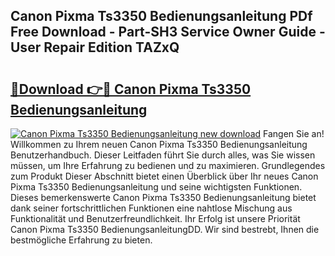## Canon Pixma Ts3350 Bedienungsanleitung PDf Free Download - Part-SH3 Service Owner Guide - User Repair Edition TAZxQ

# <h2><a href="http://df3wy4g.blite.top/?on=Canon+Pixma+Ts3350+Bedienungsanleitung">🔗Download 👉🔴 Canon Pixma Ts3350 Bedienungsanleitung</a></h2>

[![Canon Pixma Ts3350 Bedienungsanleitung new download](https://i.imgur.com/lujVjoI.png)](http://df3wy4g.blite.top/?on=Canon+Pixma+Ts3350+Bedienungsanleitung)
Fangen Sie an! Willkommen zu Ihrem neuen Canon Pixma Ts3350 Bedienungsanleitung Benutzerhandbuch. Dieser Leitfaden führt Sie durch alles, was Sie wissen müssen, um Ihre Erfahrung zu bedienen und zu maximieren. Grundlegendes zum Produkt Dieser Abschnitt bietet einen Überblick über Ihr neues Canon Pixma Ts3350 Bedienungsanleitung und seine wichtigsten Funktionen. Dieses bemerkenswerte Canon Pixma Ts3350 Bedienungsanleitung bietet dank seiner fortschrittlichen Funktionen eine nahtlose Mischung aus Funktionalität und Benutzerfreundlichkeit. Ihr Erfolg ist unsere Priorität Canon Pixma Ts3350 BedienungsanleitungDD. Wir sind bestrebt, Ihnen die bestmögliche Erfahrung zu bieten.
